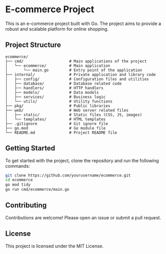 # E-commerce Project

This is an e-commerce project built with Go. The project aims to provide a robust and scalable platform for online shopping.

## Project Structure

```
ecommerce/
├── cmd/                    # Main applications of the project
│   └── ecommerce/          # Main application
│       └── main.go         # Entry point of the application
├── internal/               # Private application and library code
│   ├── config/             # Configuration files and utilities
│   ├── database/           # Database related code
│   ├── handlers/           # HTTP handlers
│   ├── models/             # Data models
│   ├── services/           # Business logic
│   └── utils/              # Utility functions
├── pkg/                    # Public libraries
├── web/                    # Web server related files
│   ├── static/             # Static files (CSS, JS, images)
│   └── templates/          # HTML templates
├── .gitignore              # Git ignore file
├── go.mod                  # Go module file
└── README.md               # Project README file
```

## Getting Started

To get started with the project, clone the repository and run the following commands:

```sh
git clone https://github.com/yourusername/ecommerce.git
cd ecommerce
go mod tidy
go run cmd/ecommerce/main.go
```

## Contributing

Contributions are welcome! Please open an issue or submit a pull request.

## License

This project is licensed under the MIT License.